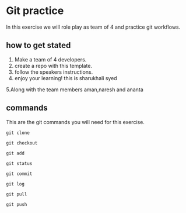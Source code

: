 # Git practice

In this exercise we will role play as team of 4 and practice git workflows.

## how to get stated 
1. Make a team of 4 developers.
2. create a repo with this template. 
3. follow the speakers instructions.
4. enjoy your learning!
this is sharukhali syed

5.Along with the team members aman,naresh and ananta

## commands 
This are the git commands you will need for this exercise.  

`git clone `

`git checkout `

`git add `

`git status `

`git commit `

`git log `

`git pull `

`git push `

